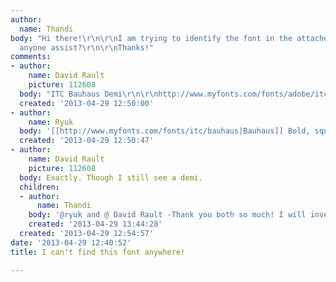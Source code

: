 ```yaml
---
author:
  name: Thandi
body: "Hi there!\r\n\r\nI am trying to identify the font in the attached logo - can
  anyone assist?\r\n\r\nThanks!"
comments:
- author:
    name: David Rault
    picture: 112608
  body: "ITC Bauhaus Demi\r\n\r\nhttp://www.myfonts.com/fonts/adobe/itc-bauhaus/demi/"
  created: '2013-04-29 12:50:00'
- author:
    name: Ryuk
  body: '[[http://www.myfonts.com/fonts/itc/bauhaus|Bauhaus]] Bold, squooshed a bit.'
  created: '2013-04-29 12:50:47'
- author:
    name: David Rault
    picture: 112608
  body: Exactly. Though I still see a demi.
  children:
  - author:
      name: Thandi
    body: '@ryuk and @ David Rault -Thank you both so much! I will investigate.'
    created: '2013-04-29 13:44:28'
  created: '2013-04-29 12:54:57'
date: '2013-04-29 12:40:52'
title: I can't find this font anywhere!

---
```

